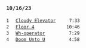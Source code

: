 ### `10/16/23`
`1`   [`Cloudy Elevator`](cloudy-elevator.mp3)     `7:33`  
`2`   [`Floor 4`](floor-4.mp3)          `10:46`  
`3`   [`Wh-operator`](wh-operator.mp3)       `7:29`  
`4`   [`Doom Unto U`](doom-unto-u.mp3)       `4:58`

